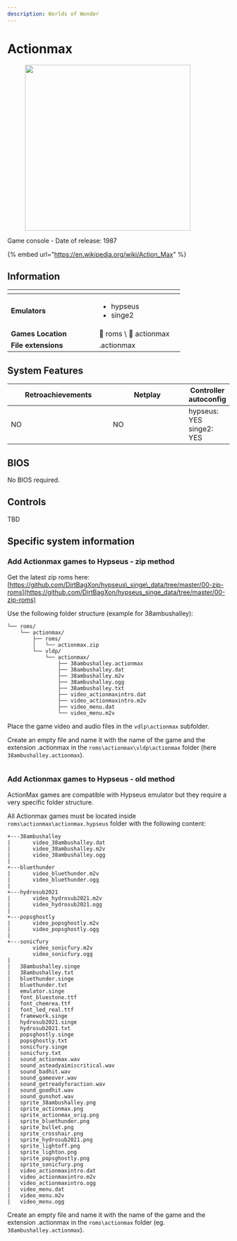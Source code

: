 ```yaml
---
description: Worlds of Wonder
---
```


# Actionmax

<div align="left"><figure><img src="https://raw.githubusercontent.com/fabricecaruso/es-theme-carbon/91d85c7849cc550b0cac4e75cb8e0923d3b61b5e/art/logos/actionmax.svg" alt="" width="375"><figcaption></figcaption></figure></div>

Game console - Date of release: 1987

{% embed url="https://en.wikipedia.org/wiki/Action_Max" %}

## Information

<table data-header-hidden><thead><tr><th width="184"></th><th></th><th data-hidden></th></tr></thead><tbody><tr><td><strong>Emulators</strong></td><td><ul><li>hypseus</li><li>singe2</li></ul></td><td></td></tr><tr><td><strong>Games Location</strong></td><td><span data-gb-custom-inline data-tag="emoji" data-code="1f4c1">📁</span> roms \ <span data-gb-custom-inline data-tag="emoji" data-code="1f4c2">📂</span> actionmax</td><td></td></tr><tr><td><strong>File extensions</strong></td><td>.actionmax</td><td></td></tr></tbody></table>

## System Features

<table><thead><tr><th width="245">Retroachievements</th><th width="200">Netplay</th><th>Controller autoconfig</th></tr></thead><tbody><tr><td>NO</td><td>NO</td><td>hypseus: YES<br>singe2: YES</td></tr></tbody></table>

## BIOS

No BIOS required.

## Controls

TBD

## Specific system information

### Add Actionmax games to Hypseus - zip method

Get the latest zip roms here:\
[https://github.com/DirtBagXon/hypseus\_singe\_data/tree/master/00-zip-roms](https://github.com/DirtBagXon/hypseus_singe_data/tree/master/00-zip-roms)

Use the following folder structure (example for 38ambushalley):

```
└── roms/
    └── actionmax/
        ├── roms/
        │   └── actionmax.zip
        └── vldp/
            └── actionmax/
                ├── 38ambushalley.actionmax
                ├── 38ambushalley.dat
                ├── 38ambushalley.m2v
                ├── 38ambushalley.ogg
                ├── 38ambushalley.txt
                ├── video_actionmaxintro.dat
                ├── video_actionmaxintro.m2v
                ├── video_menu.dat
                └── video_menu.m2v
```

Place the game video and audio files in the `vdlp\actionmax` subfolder.

Create an empty file and name it with the name of the game and the extension .actionmax in the `roms\actionmax\vldp\actionmax` folder (here `38ambushalley.actionmax`).

<div align="left"><figure><img src="https://i.imgur.com/4qrVoz7.png" alt=""><figcaption></figcaption></figure></div>

### Add Actionmax games to Hypseus - old method

ActionMax games are compatible with Hypseus emulator but they require a very specific folder structure.

All Actionmax games must be located inside `roms\actionmax\actionmax.hypseus` folder with the following content:

```
+---38ambushalley
|       video_38ambushalley.dat
|       video_38ambushalley.m2v
|       video_38ambushalley.ogg
|       
+---bluethunder
|       video_bluethunder.m2v
|       video_bluethunder.ogg
|       
+---hydrosub2021
|       video_hydrosub2021.m2v
|       video_hydrosub2021.ogg
|       
+---popsghostly
|       video_popsghostly.m2v
|       video_popsghostly.ogg
|       
+---sonicfury
        video_sonicfury.m2v
        video_sonicfury.ogg
|
|   38ambushalley.singe
|   38ambushalley.txt
|   bluethunder.singe
|   bluethunder.txt
|   emulator.singe
|   font_bluestone.ttf
|   font_chemrea.ttf
|   font_led_real.ttf
|   framework.singe
|   hydrosub2021.singe
|   hydrosub2021.txt
|   popsghostly.singe
|   popsghostly.txt
|   sonicfury.singe
|   sonicfury.txt
|   sound_actionmax.wav
|   sound_asteadyaimiscritical.wav
|   sound_badhit.wav
|   sound_gameover.wav
|   sound_getreadyforaction.wav
|   sound_goodhit.wav
|   sound_gunshot.wav
|   sprite_38ambushalley.png
|   sprite_actionmax.png
|   sprite_actionmax_orig.png
|   sprite_bluethunder.png
|   sprite_bullet.png
|   sprite_crosshair.png
|   sprite_hydrosub2021.png
|   sprite_lightoff.png
|   sprite_lighton.png
|   sprite_popsghostly.png
|   sprite_sonicfury.png
|   video_actionmaxintro.dat
|   video_actionmaxintro.m2v
|   video_actionmaxintro.ogg
|   video_menu.dat
|   video_menu.m2v
|   video_menu.ogg
```

Create an empty file and name it with the name of the game and the extension .actionmax in the `roms\actionmax` folder (eg. `38ambushalley.actionmax`).

<div align="left"><figure><img src="https://i.imgur.com/5k9KBcS.png" alt=""><figcaption></figcaption></figure></div>
